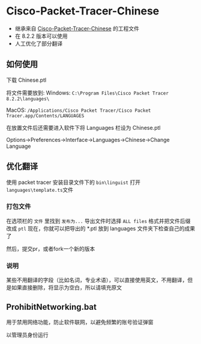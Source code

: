 # Cisco-Packet-Tracer-Chinese

* 继承来自 [Cisco-Packet-Tracer-Chinese](https://github.com/EmotionalAmo/Cisco-Packet-Tracer-Chinese) 的工程文件
* 在 8.2.2 版本可以使用
* 人工优化了部分翻译

## 如何使用

下载 Chinese.ptl

将文件需要放到:
Windows: `C:\Program Files\Cisco Packet Tracer 8.2.2\languages\`

MacOS: `/Applications/Cisco Packet Tracer/Cisco Packet Tracer.app/Contents/LANGUAGES`

在放置文件后还需要进入软件下将 Languages 栏设为 Chinese.ptl

Options->Preferences->Interface->Languages->Chinese->Change Language

## 优化翻译

使用 packet tracer 安装目录文件下的 `bin\linguist` 打开`languages\template.ts`文件

### 打包文件

在选项栏的 `文件` 里找到 `发布为...`
导出文件时选择 `ALL files` 格式并把文件后缀改成 `ptl`
现在，你就可以把导出的 *.ptl 放到 languages 文件夹下检查自己的成果了

然后，提交pr，或者fork一个新的版本

### 说明

某些不用翻译的字段（比如名词，专业术语），可以直接使用英文，不用翻译，但是如果直接删除，将显示为空白，所以请填充原文

## ProhibitNetworking.bat

用于禁用网络功能，防止软件联网，以避免频繁的账号验证弹窗

以管理员身份运行
